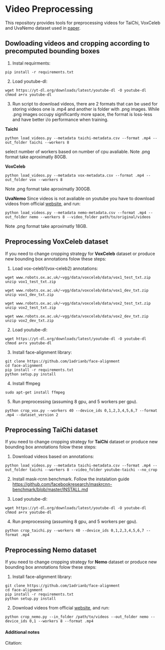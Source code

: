 # Video Preprocessing 
This repository provides tools for preprocessing videos for TaiChi, VoxCeleb and UvaNemo dataset used in [paper]().

## Dowloading videos and cropping according to precomputed bounding boxes
1) Instal requirments:
```
pip install -r requirements.txt
```

2) Load youtube-dl:
```
wget https://yt-dl.org/downloads/latest/youtube-dl -O youtube-dl
chmod a+rx youtube-dl
```

3) Run script to download videos, there are 2 formats that can be used for storing videos one is .mp4 and another is folder with .png images. While .png images occupy significantly more space, the format is loss-less and have better i/o performance when training.

**Taichi**
```
python load_videos.py --metadata taichi-metadata.csv --format .mp4 --out_folder taichi --workers 8
```
select number of workers based on number of cpu avaliable. Note .png format take aproximatly 80GB.


**VoxCeleb**
```
python load_videos.py --metadata vox-metadata.csv --format .mp4 --out_folder vox --workers 8
```
Note .png format take aproximatly 300GB.

**UvaNemo**
Since videos is not avaliable on youtube you have to download videos from official [website](https://www.uva-nemo.org/), and run:
```
python load_videos.py --metadata nemo-metadata.csv --format .mp4 --out_folder nemo --workers 8 --video_folder path/to/original/videos
```
Note .png format take aproximatly 18GB.

## Preprocessing VoxCeleb dataset

If you need to change cropping strategy for **VoxCeleb** dataset or produce new bounding box annotations folow these steps:

1) Load vox-celeb1(vox-celeb2) annotations:

```
wget www.robots.ox.ac.uk/~vgg/data/voxceleb/data/vox1_test_txt.zip
unzip vox1_test_txt.zip

wget www.robots.ox.ac.uk/~vgg/data/voxceleb/data/vox1_dev_txt.zip
unzip vox1_dev_txt.zip
```

```
wget www.robots.ox.ac.uk/~vgg/data/voxceleb/data/vox2_test_txt.zip
unzip vox2_test_txt.zip

wget www.robots.ox.ac.uk/~vgg/data/voxceleb/data/vox2_dev_txt.zip
unzip vox2_dev_txt.zip
```

2) Load youtube-dl:
```
wget https://yt-dl.org/downloads/latest/youtube-dl -O youtube-dl
chmod a+rx youtube-dl
```

3) Install face-alignment library:

```
git clone https://github.com/1adrianb/face-alignment
cd face-alignment
pip install -r requirements.txt
python setup.py install
```

4) Install ffmpeg

```
sudo apt-get install ffmpeg
```

5) Run preprocessing (assuming 8 gpu, and 5 workers per gpu).
```
python crop_vox.py --workers 40 --device_ids 0,1,2,3,4,5,6,7 --format .mp4 --dataset_version 2
```


## Preprocessing TaiChi dataset
If you need to change cropping strategy for **TaiChi** dataset or produce new bounding box annotations folow these steps:

1) Download videos based on annotations:

```
python load_videos.py --metadata taichi-metadata.csv --format .mp4 --out_folder taichi --workers 8 --video_folder youtube-taichi --no_crop
```

2) Install mask-rcnn benchmark. Follow the instalation guide https://github.com/facebookresearch/maskrcnn-benchmark/blob/master/INSTALL.md

3) Load youtube-dl:
```
wget https://yt-dl.org/downloads/latest/youtube-dl -O youtube-dl
chmod a+rx youtube-dl
```

4) Run preprocessing (assuming 8 gpu, and 5 workers per gpu).
```
python crop_taichi.py --workers 40 --device_ids 0,1,2,3,4,5,6,7 --format .mp4
```

## Preprocessing Nemo dataset
If you need to change cropping strategy for **Nemo** dataset or produce new bounding box annotations folow these steps:

1) Install face-alignment library:
```
git clone https://github.com/1adrianb/face-alignment
cd face-alignment
pip install -r requirements.txt
python setup.py install
```

2) Download videos from official [website](https://www.uva-nemo.org/), and run:
```
python crop_nemo.py --in_folder /path/to/videos --out_folder nemo --device_ids 0,1 --workers 8 --format .mp4
```

#### Additional notes

Citation:

```

```
